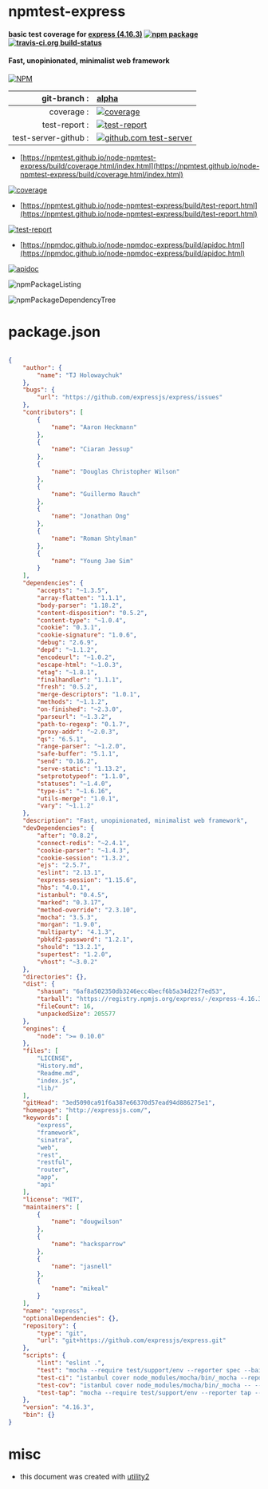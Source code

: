 # npmtest-express

#### basic test coverage for  [express (4.16.3)](http://expressjs.com/)  [![npm package](https://img.shields.io/npm/v/npmtest-express.svg?style=flat-square)](https://www.npmjs.org/package/npmtest-express) [![travis-ci.org build-status](https://api.travis-ci.org/npmtest/node-npmtest-express.svg)](https://travis-ci.org/npmtest/node-npmtest-express)

#### Fast, unopinionated, minimalist web framework

[![NPM](https://nodei.co/npm/express.png?downloads=true&downloadRank=true&stars=true)](https://www.npmjs.com/package/express)

| git-branch : | [alpha](https://github.com/npmtest/node-npmtest-express/tree/alpha)|
|--:|:--|
| coverage : | [![coverage](https://npmtest.github.io/node-npmtest-express/build/coverage.badge.svg)](https://npmtest.github.io/node-npmtest-express/build/coverage.html/index.html)|
| test-report : | [![test-report](https://npmtest.github.io/node-npmtest-express/build/test-report.badge.svg)](https://npmtest.github.io/node-npmtest-express/build/test-report.html)|
| test-server-github : | [![github.com test-server](https://npmtest.github.io/node-npmtest-express/GitHub-Mark-32px.png)](https://npmtest.github.io/node-npmtest-express/build/app) || build-artifacts : | [![build-artifacts](https://npmtest.github.io/node-npmtest-express/glyphicons_144_folder_open.png)](https://github.com/npmtest/node-npmtest-express/tree/gh-pages/build)|

- [https://npmtest.github.io/node-npmtest-express/build/coverage.html/index.html](https://npmtest.github.io/node-npmtest-express/build/coverage.html/index.html)

[![coverage](https://npmtest.github.io/node-npmtest-express/build/screenshot.buildCi.browser.%252Ftmp%252Fbuild%252Fcoverage.lib.html.png)](https://npmtest.github.io/node-npmtest-express/build/coverage.html/index.html)

- [https://npmtest.github.io/node-npmtest-express/build/test-report.html](https://npmtest.github.io/node-npmtest-express/build/test-report.html)

[![test-report](https://npmtest.github.io/node-npmtest-express/build/screenshot.buildCi.browser.%252Ftmp%252Fbuild%252Ftest-report.html.png)](https://npmtest.github.io/node-npmtest-express/build/test-report.html)

- [https://npmdoc.github.io/node-npmdoc-express/build/apidoc.html](https://npmdoc.github.io/node-npmdoc-express/build/apidoc.html)

[![apidoc](https://npmdoc.github.io/node-npmdoc-express/build/screenshot.buildCi.browser.%252Ftmp%252Fbuild%252Fapidoc.html.png)](https://npmdoc.github.io/node-npmdoc-express/build/apidoc.html)

![npmPackageListing](https://npmtest.github.io/node-npmtest-express/build/screenshot.npmPackageListing.svg)

![npmPackageDependencyTree](https://npmtest.github.io/node-npmtest-express/build/screenshot.npmPackageDependencyTree.svg)



# package.json

```json

{
    "author": {
        "name": "TJ Holowaychuk"
    },
    "bugs": {
        "url": "https://github.com/expressjs/express/issues"
    },
    "contributors": [
        {
            "name": "Aaron Heckmann"
        },
        {
            "name": "Ciaran Jessup"
        },
        {
            "name": "Douglas Christopher Wilson"
        },
        {
            "name": "Guillermo Rauch"
        },
        {
            "name": "Jonathan Ong"
        },
        {
            "name": "Roman Shtylman"
        },
        {
            "name": "Young Jae Sim"
        }
    ],
    "dependencies": {
        "accepts": "~1.3.5",
        "array-flatten": "1.1.1",
        "body-parser": "1.18.2",
        "content-disposition": "0.5.2",
        "content-type": "~1.0.4",
        "cookie": "0.3.1",
        "cookie-signature": "1.0.6",
        "debug": "2.6.9",
        "depd": "~1.1.2",
        "encodeurl": "~1.0.2",
        "escape-html": "~1.0.3",
        "etag": "~1.8.1",
        "finalhandler": "1.1.1",
        "fresh": "0.5.2",
        "merge-descriptors": "1.0.1",
        "methods": "~1.1.2",
        "on-finished": "~2.3.0",
        "parseurl": "~1.3.2",
        "path-to-regexp": "0.1.7",
        "proxy-addr": "~2.0.3",
        "qs": "6.5.1",
        "range-parser": "~1.2.0",
        "safe-buffer": "5.1.1",
        "send": "0.16.2",
        "serve-static": "1.13.2",
        "setprototypeof": "1.1.0",
        "statuses": "~1.4.0",
        "type-is": "~1.6.16",
        "utils-merge": "1.0.1",
        "vary": "~1.1.2"
    },
    "description": "Fast, unopinionated, minimalist web framework",
    "devDependencies": {
        "after": "0.8.2",
        "connect-redis": "~2.4.1",
        "cookie-parser": "~1.4.3",
        "cookie-session": "1.3.2",
        "ejs": "2.5.7",
        "eslint": "2.13.1",
        "express-session": "1.15.6",
        "hbs": "4.0.1",
        "istanbul": "0.4.5",
        "marked": "0.3.17",
        "method-override": "2.3.10",
        "mocha": "3.5.3",
        "morgan": "1.9.0",
        "multiparty": "4.1.3",
        "pbkdf2-password": "1.2.1",
        "should": "13.2.1",
        "supertest": "1.2.0",
        "vhost": "~3.0.2"
    },
    "directories": {},
    "dist": {
        "shasum": "6af8a502350db3246ecc4becf6b5a34d22f7ed53",
        "tarball": "https://registry.npmjs.org/express/-/express-4.16.3.tgz",
        "fileCount": 16,
        "unpackedSize": 205577
    },
    "engines": {
        "node": ">= 0.10.0"
    },
    "files": [
        "LICENSE",
        "History.md",
        "Readme.md",
        "index.js",
        "lib/"
    ],
    "gitHead": "3ed5090ca91f6a387e66370d57ead94d886275e1",
    "homepage": "http://expressjs.com/",
    "keywords": [
        "express",
        "framework",
        "sinatra",
        "web",
        "rest",
        "restful",
        "router",
        "app",
        "api"
    ],
    "license": "MIT",
    "maintainers": [
        {
            "name": "dougwilson"
        },
        {
            "name": "hacksparrow"
        },
        {
            "name": "jasnell"
        },
        {
            "name": "mikeal"
        }
    ],
    "name": "express",
    "optionalDependencies": {},
    "repository": {
        "type": "git",
        "url": "git+https://github.com/expressjs/express.git"
    },
    "scripts": {
        "lint": "eslint .",
        "test": "mocha --require test/support/env --reporter spec --bail --check-leaks --no-exit test/ test/acceptance/",
        "test-ci": "istanbul cover node_modules/mocha/bin/_mocha --report lcovonly -- --require test/support/env --reporter spec --check-leaks --no-exit test/ test/acceptance/",
        "test-cov": "istanbul cover node_modules/mocha/bin/_mocha -- --require test/support/env --reporter dot --check-leaks --no-exit test/ test/acceptance/",
        "test-tap": "mocha --require test/support/env --reporter tap --check-leaks --no-exit test/ test/acceptance/"
    },
    "version": "4.16.3",
    "bin": {}
}
```



# misc
- this document was created with [utility2](https://github.com/kaizhu256/node-utility2)
